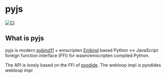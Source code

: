 # pyjs
[![CI](https://github.com/DerThorsten/pyjs/actions/workflows/main.yml/badge.svg)](https://github.com/DerThorsten/pyjs/actions/workflows/main.yml)

## What is pyjs

pyjs is  modern [pybind11](https://github.com/pybind/pybind11) + emscripten [Embind](https://emscripten.org/docs/porting/connecting_cpp_and_javascript/embind.html) based
Python <-> JavaScript foreign function interface (FFI) for wasm/emscripten compiled Python.

The API is loosly based on the  FFI of [pyodide](https://pyodide.org/en/stable/usage/type-conversions.html).
The webloop impl *is* pyodides webloop impl
